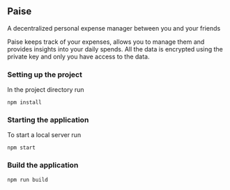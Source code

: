 ## Paise

A decentralized personal expense manager between you and your friends

Paise keeps track of your expenses, allows you to manage them and provides insights into your daily spends. All the data is encrypted using the private key and only you have access to the data.

### Setting up the project

In the project directory run

```
npm install
```

### Starting the application

To start a local server run

```
npm start
```

### Build the application
```
npm run build
```


